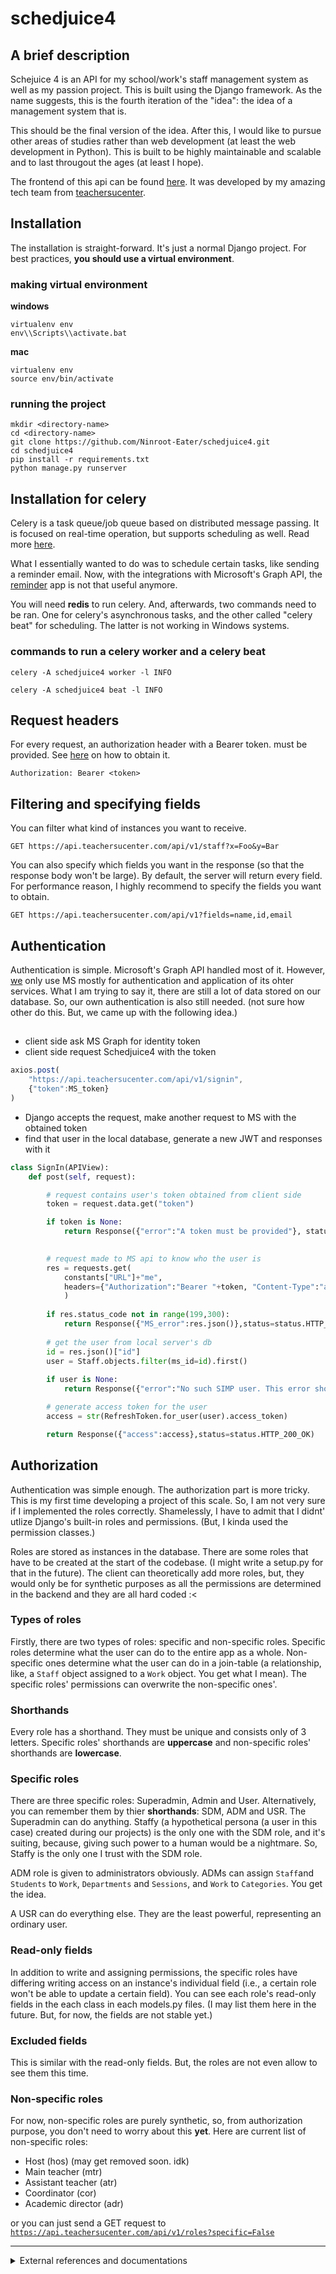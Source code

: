 # schedjuice4

## A brief description
Schejuice 4 is an API for my school/work's staff management system as well as my passion project. This is built using the Django framework.
As the name suggests, this is the fourth iteration of the "idea": the idea of a management system that is.

This should be the final version of the idea.
After this, I would like to pursue other areas of studies rather than web development (at least the web development in Python).
This is built to be highly maintainable and scalable and to last througout the ages (at least I hope).  

The frontend of this api can be found [here](https://github.com/teachersucenter/simp-v2). It was developed by my amazing tech team from [teachersucenter](https://www.teachersucenter.com).

## Installation
The installation is straight-forward. It's just a normal Django project. For best practices, __you should use a virtual environment__.

### making virtual environment

__windows__
```
virtualenv env
env\\Scripts\\activate.bat

```

__mac__
```
virtualenv env
source env/bin/activate
```

### running the project
```
mkdir <directory-name>
cd <directory-name>
git clone https://github.com/Ninroot-Eater/schedjuice4.git
cd schedjuice4
pip install -r requirements.txt
python manage.py runserver
```

## Installation for celery
Celery is a task queue/job queue based on distributed message passing. It is focused on real-time operation, but supports scheduling as well. Read more [here](https://docs.celeryproject.org/projects/django-celery/en/2.4/introduction.html).

What I essentially wanted to do was to schedule certain tasks, like sending a reminder email. Now, with the integrations with Microsoft's Graph API, the [reminder](./reminder) app is not that useful anymore. 

You will need __redis__ to run celery. And, afterwards, two commands need to be ran. One for celery's asynchronous tasks, and the other called "celery beat" for scheduling. The latter is not working in Windows systems.

### commands to run a celery worker and a celery beat
```
celery -A schedjuice4 worker -l INFO
```
```
celery -A schedjuice4 beat -l INFO
```

## Request headers
For every request, an authorization header with a Bearer token. must be provided. See [here](#Authentication) on how to obtain it.
```http
Authorization: Bearer <token>
```


## Filtering and specifying fields
You can filter what kind of instances you want to receive.
```http
GET https://api.teachersucenter.com/api/v1/staff?x=Foo&y=Bar
```


You can also specify which fields you want in the response (so that the response body won't be large). By default, the server will return every field. For performance reason, I highly recommend to specify the fields you want to obtain.
```http
GET https://api.teachersucenter.com/api/v1?fields=name,id,email
```


## Authentication
Authentication is simple. Microsoft's Graph API handled most of it. However, [we](https://github.com/teachersucenter) only use MS mostly for authentication and application of its ohter services. What I am trying to say it, there are still a lot of data stored on our database. So, our own authentication is also still needed. (not sure how other do this. But, we came up with the following idea.)

##
- client side ask MS Graph for identity token
- client side request Schedjuice4 with the token
```javascript
axios.post(
    "https://api.teachersucenter.com/api/v1/signin",
    {"token":MS_token}
)
```
- Django accepts the request, make another request to MS with the obtained token
- find that user in the local database, generate a new JWT and responses with it
```python
class SignIn(APIView):
    def post(self, request):

        # request contains user's token obtained from client side
        token = request.data.get("token")

        if token is None:
            return Response({"error":"A token must be provided"}, status=status.HTTP_400_BAD_REQUEST)

        
        # request made to MS api to know who the user is
        res = requests.get(
            constants["URL"]+"me",
            headers={"Authorization":"Bearer "+token, "Content-Type":"application/json"}
            )
        
        if res.status_code not in range(199,300):
            return Response({"MS_error":res.json()},status=status.HTTP_400_BAD_REQUEST)
        
        # get the user from local server's db
        id = res.json()["id"]
        user = Staff.objects.filter(ms_id=id).first()
        
        if user is None:
            return Response({"error":"No such SIMP user. This error shouldn't be possible actually."}, status=status.HTTP_404_NOT_FOUND)

        # generate access token for the user
        access = str(RefreshToken.for_user(user).access_token)

        return Response({"access":access},status=status.HTTP_200_OK)
```

## Authorization
Authentication was simple enough. The authorization part is more tricky. This is my first time developing a project of this scale. So, I am not very sure if I implemented the roles correctly. Shamelessly, I have to admit that I didnt' utlize Django's built-in roles and permissions. (But, I kinda used the permission classes.)

Roles are stored as instances in the database. There are some roles that have to be created at the start of the codebase. (I might write a setup.py for that in the future). The client can theoretically add more roles, but, they would only be for synthetic purposes as all the permissions are determined in the backend and they are all hard coded :< 

### Types of roles
Firstly, there are two types of roles: specific and non-specific roles. Specific roles determine what the user can do to the entire app as a whole. Non-specific ones determine what the user can do in a join-table (a relationship, like, a <code>Staff</code> object assigned to a <code>Work</code> object. You get what I mean). The specific roles' permissions can overwrite the non-specific ones'.

### Shorthands
Every role has a shorthand. They must be unique and consists only of 3 letters. Specific roles' shorthands are __uppercase__ and non-specific roles' shorthands are __lowercase__.


### Specific roles
There are three specific roles: Superadmin, Admin and User. Alternatively, you can remember them by thier __shorthands__: SDM, ADM and USR. The Superadmin can do anything. Staffy (a hypothetical persona (a user in this case) created during our projects) is the only one with the SDM role, and it's suiting, because, giving such power to a human would be a nightmare. So, Staffy is the only one I trust with the SDM role.

ADM role is given to administrators obviously. ADMs can assign <code>Staff</code>and <code>Students</code> to <code>Work</code>, <code>Departments</code> and <code>Sessions</code>, and <code>Work</code> to <code>Categories</code>. You get the idea. 

A USR can do everything else. They are the least powerful, representing an ordinary user. 


### Read-only fields
In addition to write and assigning permissions, the specific roles have differing writing access on an instance's individual field (i.e., a certain role won't be able to update a certain field). You can see each role's read-only fields in the each class in each models.py files. (I may list them here in the future. But, for now, the fields are not stable yet.)


### Excluded fields
This is similar with the read-only fields. But, the roles are not even allow to see them this time. 


### Non-specific roles
For now, non-specific roles are purely synthetic, so, from authorization purpose, you don't need to worry about this __yet__.
Here are current list of non-specific roles:
- Host (hos) (may get removed soon. idk)
- Main teacher (mtr)
- Assistant teacher (atr)
- Coordinator (cor)
- Academic director (adr)

or you can just send a GET request to <code>https://api.teachersucenter.com/api/v1/roles?specific=False</code>


***
<details>
<summary>External references and documentations</summary>
Development of schedjuice4 was my learning journey as much as it's a practical need for my work. The followings are some references that I found
and some new things I learnt. You will see a similar pattern in both the order of the addtion of the references here and my commits. 

## Setting up the Postgres database
This is something that you always have to do. So, better have a manual

see [here](https://www.digitalocean.com/community/tutorials/how-to-set-up-django-with-postgres-nginx-and-gunicorn-on-ubuntu-18-04)

## Storing historical data
Storing historical data with Django-reversion mixin for class-based views.

see [here](https://django-reversion.readthedocs.io/en/stable/views.html)

## User authentication and authorization
We need a convenient to manage persmissions and stuffs. Current solution is in a dire need of a good system.

see [here]( https://docs.djangoproject.com/en/3.2/topics/auth/default/)

## Websockets
idk it's cool. Might add it

see [here]( https://www.fullstackpython.com/websockets.html)

## Scheduling tasks, setting reminders
do this when it's Friday or something like that. Quite cool.

see [here](https://realpython.com/asynchronous-tasks-with-django-and-celery/) and
[here](https://docs.celeryproject.org/en/latest/userguide/)

## Email configuration
sending email using the app.

see [here](https://docs.djangoproject.com/en/3.2/topics/email/#topic-email-backends)

## Nested serializers
have related objects and stuffs configured using the serializers which is super cool.

see [here](https://stackoverflow.com/questions/14573102/how-do-i-include-related-model-fields-using-django-rest-framework)

## Django filter backend
enable filtering from url params with little code

see [here](https://www.django-rest-framework.org/api-guide/filtering/#djangofilterbackend)

## Django REST API pagination
pagination, yea, pretty self-explanatory
see [here](https://stackoverflow.com/questions/59596342/django-rest-framework-custom-pagination-next-previous-links)

## Django write operations for nested serializers
add this staff to these classes IN A SINGLE REQUEST!

see [here](https://www.django-rest-framework.org/api-guide/serializers/#writable-nested-representations)

## Google API without the client library
for FormAPI

see [here](https://stackoverflow.com/questions/50401755/requests-library-with-googleapiclient)

## Field specification
include or exclude fields with a query

see [here](https://stackoverflow.com/questions/23643204/django-rest-framework-dynamically-return-subset-of-fields)

## JWT token
authentication with JWT web tokens

see [here](https://simpleisbetterthancomplex.com/tutorial/2018/12/19/how-to-use-jwt-authentication-with-django-rest-framework.html) and
[here](https://medium.com/django-rest/django-rest-framework-jwt-authentication-94bee36f2af8)

## Optimizing SQL queries
neat ORM features to optimize query calls

see [here](https://www.citusdata.com/blog/2020/05/20/postgres-tips-for-django-and-python/)

## Fat models, thin views, alel
more encapsulation towards models. Another step in writing a scalable Django app

see [here](https://www.dabapps.com/blog/django-models-and-encapsulation/)

## Django Debug Toolbar
to optimize queries and to see what's actually happening underneath. This is the installation guide

see [here](https://django-debug-toolbar.readthedocs.io/en/latest/installation.html)

## Django DRF permissions
yea, permissions

see [here](https://testdriven.io/blog/custom-permission-classes-drf/)

## Authentication with Microsoft
MS 365 migrations, yay!

see [here](https://docs.microsoft.com/en-us/graph/tutorials/python)

## MS Graph API docs
the docs are very helpful. 

see [here](https://docs.microsoft.com/en-us/graph/)

## For creating custom Exception classes
this is pretty easy. But, just for referencing matters.

see [here](https://www.django-rest-framework.org/api-guide/exceptions/#exceptions)

## Overriding predefined methods in Django models
another layer of encapsulation. I am falling in love with OOP.

see [here](https://docs.djangoproject.com/en/4.0/topics/db/models/#overriding-predefined-model-methods)

## Jinja2
to send emails in MIME format, I decided to add Jinja2 functionality and stuffs.

see [here](https://zetcode.com/python/jinja/) and [here](https://jinja.palletsprojects.com/en/3.0.x/api/#jinja2.Template)

## MIME 
how MIME works while sending emails.

see [here](https://realpython.com/python-send-email/)

## Outlook calendar overview
just to help you get started on Outlook calendar.

see [here](https://docs.microsoft.com/en-us/graph/outlook-calendar-concept-overview)


</details>

